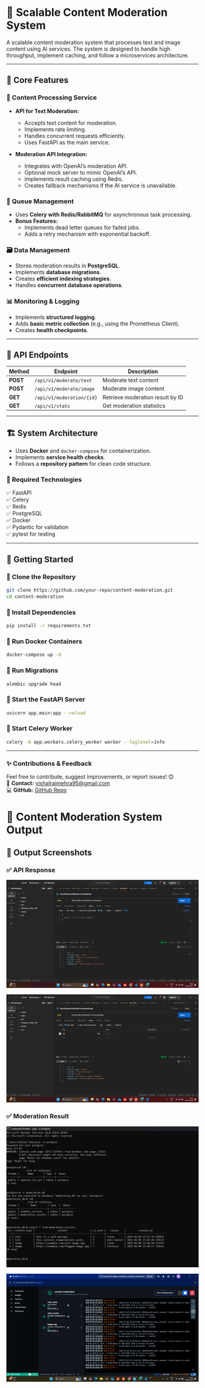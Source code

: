 # 🚀 Scalable Content Moderation System

A scalable content moderation system that processes text and image content using AI services. The system is designed to handle high throughput, implement caching, and follow a microservices architecture.



---

## 📌 **Core Features**

### 📝 Content Processing Service

- **API for Text Moderation:**

  - Accepts text content for moderation.
  - Implements rate limiting.
  - Handles concurrent requests efficiently.
  - Uses FastAPI as the main service.

- **Moderation API Integration:**

  - Integrates with OpenAI’s moderation API.
  - Optional mock server to mimic OpenAI’s API.
  - Implements result caching using Redis.
  - Creates fallback mechanisms if the AI service is unavailable.

### 🔄 Queue Management

- Uses **Celery with Redis/RabbitMQ** for asynchronous task processing.
- **Bonus Features:**
  - Implements dead letter queues for failed jobs.
  - Adds a retry mechanism with exponential backoff.

### 🗃️ Data Management

- Stores moderation results in **PostgreSQL**.
- Implements **database migrations**.
- Creates **efficient indexing strategies**.
- Handles **concurrent database operations**.

### 📊 Monitoring & Logging

- Implements **structured logging**.
- Adds **basic metric collection** (e.g., using the Prometheus Client).
- Creates **health checkpoints**.

---

## 📡 **API Endpoints**

| Method   | Endpoint                  | Description                      |
| -------- | ------------------------- | -------------------------------- |
| **POST** | `/api/v1/moderate/text`   | Moderate text content            |
| **POST** | `/api/v1/moderate/image`  | Moderate image content           |
| **GET**  | `/api/v1/moderation/{id}` | Retrieve moderation result by ID |
| **GET**  | `/api/v1/stats`           | Get moderation statistics        |

---

## 🏗 **System Architecture**

- Uses **Docker** and `docker-compose` for containerization.
- Implements **service health checks**.
- Follows a **repository pattern** for clean code structure.

### 📌 Required Technologies

✅ FastAPI\
✅ Celery\
✅ Redis\
✅ PostgreSQL\
✅ Docker\
✅ Pydantic for validation\
✅ pytest for testing

---

## 🚀 **Getting Started**

### **🔹 Clone the Repository**

```bash
git clone https://github.com/your-repo/content-moderation.git
cd content-moderation
```

### **🔹 Install Dependencies**

```bash
pip install -r requirements.txt
```

### **🔹 Run Docker Containers**

```bash
docker-compose up -d
```

### **🔹 Run Migrations**

```bash
alembic upgrade head
```

### **🔹 Start the FastAPI Server**

```bash
uvicorn app.main:app --reload
```

### **🔹 Start Celery Worker**

```bash
celery -A app.workers.celery_worker worker --loglevel=info
```

---


### ✨ **Contributions & Feedback**

Feel free to contribute, suggest improvements, or report issues! 😊\
📩 **Contact:** [vishalrajmehra95@gmail.com](mailto\:your-email@example.com)\
💻 **GitHub:** [GitHub Repo](https://github.com/vishalraj9102/content-moderation.git)

# 🚀 Content Moderation System  Output


## 📸 Output Screenshots  
### ✅ API Response  
![API Response](static/ss-1.png) 

![API Response](static/ss-2.png)

### ✅ Moderation Result  
![Databases](static/ss-3.png)

![Docker_image](static/ss-4.png)







